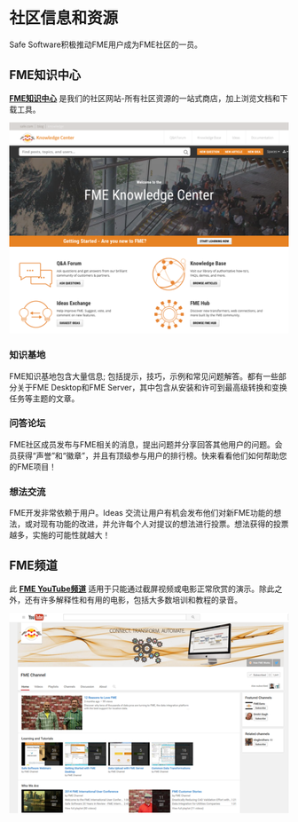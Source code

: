 # 社区信息和资源

Safe Software积极推动FME用户成为FME社区的一员。

## FME知识中心

[**FME知识中心**](https://knowledge.safe.com/) 是我们的社区网站-所有社区资源的一站式商店，加上浏览文档和下载工具。

![](../.gitbook/assets/img7.006.knowledgecenter.png)

### 知识基地

FME知识基地包含大量信息; 包括提示，技巧，示例和常见问题解答。都有一些部分关于FME Desktop和FME Server，其中包含从安装和许可到最高级转换和变换任务等主题的文章。

### 问答论坛

FME社区成员发布与FME相关的消息，提出问题并分享回答其他用户的问题。会员获得“声誉”和“徽章”，并且有顶级参与用户的排行榜。快来看看他们如何帮助您的FME项目！

### 想法交流

FME开发非常依赖于用户。Ideas 交流让用户有机会发布他们对新FME功能的想法，或对现有功能的改进，并允许每个人对提议的想法进行投票。想法获得的投票越多，实施的可能性就越大！

## FME频道

此 [**FME YouTube频道**](https://www.youtube.com/user/FMEchannel) 适用于只能通过截屏视频或电影正常欣赏的演示。除此之外，还有许多解释性和有用的电影，包括大多数培训和教程的录音。

![](../.gitbook/assets/img7.008.fmeyoutubechannel.png)

